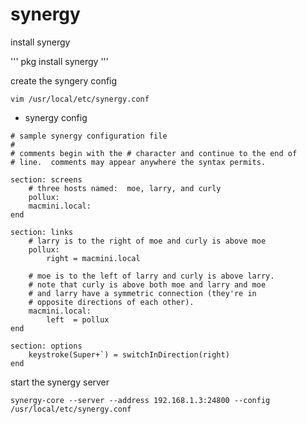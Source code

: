 # synergy


install synergy

'''
pkg install synergy
'''

create the syngery config

```
vim /usr/local/etc/synergy.conf
```

* synergy config 

```
# sample synergy configuration file
#
# comments begin with the # character and continue to the end of
# line.  comments may appear anywhere the syntax permits.

section: screens
	# three hosts named:  moe, larry, and curly
	pollux:
	macmini.local:
end

section: links
	# larry is to the right of moe and curly is above moe
	pollux:
		right = macmini.local

	# moe is to the left of larry and curly is above larry.
	# note that curly is above both moe and larry and moe
	# and larry have a symmetric connection (they're in
	# opposite directions of each other).
	macmini.local:
		left  = pollux
end

section: options
	keystroke(Super+`) = switchInDirection(right)
end
```


start the synergy server

```
synergy-core --server --address 192.168.1.3:24800 --config /usr/local/etc/synergy.conf
```

